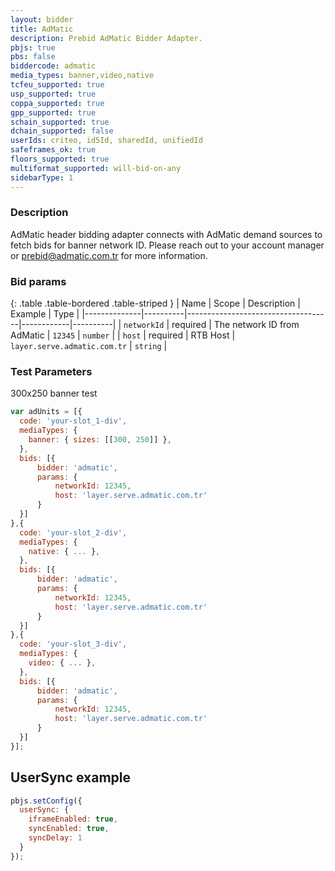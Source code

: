 ```yaml
---
layout: bidder
title: AdMatic
description: Prebid AdMatic Bidder Adapter.
pbjs: true
pbs: false
biddercode: admatic
media_types: banner,video,native
tcfeu_supported: true
usp_supported: true
coppa_supported: true
gpp_supported: true
schain_supported: true
dchain_supported: false
userIds: criteo, id5Id, sharedId, unifiedId
safeframes_ok: true
floors_supported: true
multiformat_supported: will-bid-on-any
sidebarType: 1
---
```


### Description

AdMatic header bidding adapter connects with AdMatic demand sources to fetch bids for banner network ID. Please reach out to your account manager or <prebid@admatic.com.tr> for more information.

### Bid params

{: .table .table-bordered .table-striped }
| Name         | Scope    | Description                        | Example    | Type     |
|--------------|----------|------------------------------------|------------|----------|
| `networkId` | required | The network ID from AdMatic | `12345` | `number` |
| `host` | required | RTB Host | `layer.serve.admatic.com.tr` | `string` |

### Test Parameters

300x250 banner test

```javascript
var adUnits = [{
  code: 'your-slot_1-div',
  mediaTypes: {
    banner: { sizes: [[300, 250]] },
  },
  bids: [{
      bidder: 'admatic',
      params: { 
          networkId: 12345,
          host: 'layer.serve.admatic.com.tr'
      }
  }]
},{
  code: 'your-slot_2-div',
  mediaTypes: {
    native: { ... },
  },
  bids: [{
      bidder: 'admatic',
      params: { 
          networkId: 12345,
          host: 'layer.serve.admatic.com.tr'
      }
  }]
},{
  code: 'your-slot_3-div',
  mediaTypes: {
    video: { ... },
  },
  bids: [{
      bidder: 'admatic',
      params: { 
          networkId: 12345,
          host: 'layer.serve.admatic.com.tr'
      }
  }]
}];
```

## UserSync example

```javascript
pbjs.setConfig({
  userSync: {
    iframeEnabled: true,
    syncEnabled: true,
    syncDelay: 1
  }
});
```
